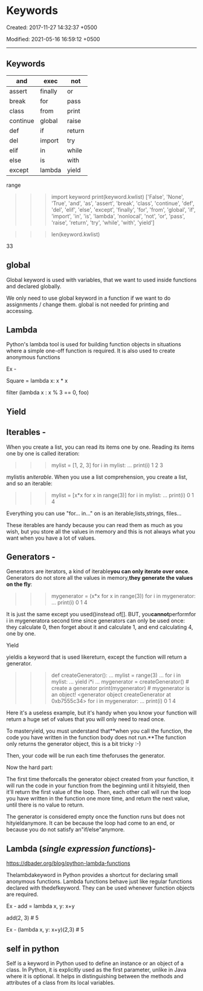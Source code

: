 # Keywords

Created: 2017-11-27 14:32:37 +0500

Modified: 2021-05-16 16:59:12 +0500

---

## Keywords

| and      | exec    | not    |
|----------|---------|--------|
| assert   | finally | or     |
| break    | for     | pass   |
| class    | from    | print  |
| continue | global  | raise  |
| def      | if      | return |
| del      | import  | try    |
| elif     | in      | while  |
| else     | is      | with   |
| except   | lambda  | yield  |

range

>>> import keyword
>>> print(keyword.kwlist)
['False', 'None', 'True', 'and', 'as', 'assert', 'break', 'class', 'continue', 'def', 'del', 'elif', 'else', 'except', 'finally', 'for', 'from', 'global', 'if', 'import', 'in', 'is', 'lambda', 'nonlocal', 'not', 'or', 'pass', 'raise', 'return', 'try', 'while', 'with', 'yield']

>>> len(keyword.kwlist)

33

## global

Global keyword is used with variables, that we want to used inside functions and declared globally.

We only need to use global keyword in a function if we want to do assignments / change them. global is not needed for printing and accessing.

## Lambda

Python's lambda tool is used for building function objects in situations where a simple one-off function is required. It is also used to create anonymous functions

Ex -

Square = lambda x: x * x

filter (lambda x : x % 3 == 0, foo)

## Yield

## Iterables -

When you create a list, you can read its items one by one. Reading its items one by one is called iteration:

>>> mylist = [1, 2, 3]
>>> for i in mylist:
... print(i)
1
2
3

mylistis an*iterable*. When you use a list comprehension, you create a list, and so an iterable:

>>> mylist = [x*x for x in range(3)]
>>> for i in mylist:
... print(i)
0
1
4

Everything you can use "for... in..." on is an iterable;lists,strings, files...

These iterables are handy because you can read them as much as you wish, but you store all the values in memory and this is not always what you want when you have a lot of values.

## Generators -

Generators are iterators, a kind of iterable**you can only iterate over once**. Generators do not store all the values in memory,**they generate the values on the fly**:

>>> mygenerator = (x*x for x in range(3))
>>> for i in mygenerator:
... print(i)
0
1
4

It is just the same except you used()instead of[]. BUT, you**cannot**performfor i in mygeneratora second time since generators can only be used once: they calculate 0, then forget about it and calculate 1, and end calculating 4, one by one.

Yield

yieldis a keyword that is used likereturn, except the function will return a generator.

>>> def createGenerator():
... mylist = range(3)
... for i in mylist:
... yield i*i
...
>>> mygenerator = createGenerator() # create a generator
>>> print(mygenerator) # mygenerator is an object!
<generator object createGenerator at 0xb7555c34>
>>> for i in mygenerator:
... print(i)
0
1
4

Here it's a useless example, but it's handy when you know your function will return a huge set of values that you will only need to read once.

To masteryield, you must understand that**when you call the function, the code you have written in the function body does not run.**The function only returns the generator object, this is a bit tricky :-)

Then, your code will be run each time theforuses the generator.

Now the hard part:

The first time theforcalls the generator object created from your function, it will run the code in your function from the beginning until it hitsyield, then it'll return the first value of the loop. Then, each other call will run the loop you have written in the function one more time, and return the next value, until there is no value to return.

The generator is considered empty once the function runs but does not hityieldanymore. It can be because the loop had come to an end, or because you do not satisfy an"if/else"anymore.

## Lambda (***single expression functions*)**-

<https://dbader.org/blog/python-lambda-functions>

Thelambdakeyword in Python provides a shortcut for declaring small anonymous functions. Lambda functions behave just like regular functions declared with thedefkeyword. They can be used whenever function objects are required.

Ex - add = lambda x, y: x+y

add(2, 3) # 5

Ex - (lambda x, y: x+y)(2,3) # 5

## self in python

Self is a keyword in Python used to define an instance or an object of a class. In Python, it is explicitly used as the first parameter, unlike in Java where it is optional. It helps in distinguishing between the methods and attributes of a class from its local variables.
